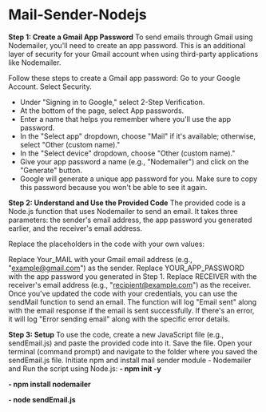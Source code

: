 # Mail-Sender-Nodejs

**Step 1: Create a Gmail App Password**
To send emails through Gmail using Nodemailer, you'll need to create an app password. This is an additional layer of security for your Gmail account when using third-party applications like Nodemailer.

Follow these steps to create a Gmail app password:
Go to your Google Account.
Select Security.
- Under "Signing in to Google," select 2-Step Verification.
- At the bottom of the page, select App passwords.
- Enter a name that helps you remember where you'll use the app password.
- In the "Select app" dropdown, choose "Mail" if it's available; otherwise, select "Other (custom name)."
- In the "Select device" dropdown, choose "Other (custom name)."
- Give your app password a name (e.g., "Nodemailer") and click on the "Generate" button.
- Google will generate a unique app password for you. Make sure to copy this password because you won't be able to see it again.

**Step 2: Understand and Use the Provided Code**
The provided code is a Node.js function that uses Nodemailer to send an email. It takes three parameters: the sender's email address, the app password you generated earlier, and the receiver's email address.

Replace the placeholders in the code with your own values:

Replace Your_MAIL with your Gmail email address (e.g., "example@gmail.com") as the sender.
Replace YOUR_APP_PASSWORD with the app password you generated in Step 1.
Replace RECEIVER with the receiver's email address (e.g., "recipient@example.com") as the receiver.
Once you've updated the code with your credentials, you can use the sendMail function to send an email. The function will log "Email sent" along with the email response if the email is sent successfully. If there's an error, it will log "Error sending email" along with the specific error details.


**Step 3: Setup**
To use the code, create a new JavaScript file (e.g., sendEmail.js) and paste the provided code into it. Save the file.
Open your terminal (command prompt) and navigate to the folder where you saved the sendEmail.js file.
Initiate npm and install mail sender module - Nodemailer and Run the script using Node.js:
**- npm init -y**

**- npm install nodemailer**

**- node sendEmail.js**
